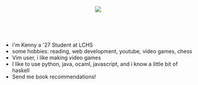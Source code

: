 <div align="center">
  <img src="[https://github.com/kennylwe/kennylwe/output/github-contribution-grid-snake.svg](https://github.com/kennylwe/kennylwe/blob/output/github-contribution-grid-snake.gif)" />
  
  <br/><br/><br/>
</div>

 
 - i'm Kenny a '27 Student at LCHS 
 - some hobbies: reading, web development, youtube, video games, chess
 - Vim user, i like making video games
 - I like to use python, java, ocaml, javascript, and i know a little bit of haskell
 - Send me book recommendations!


